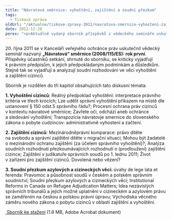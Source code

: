 ```yaml
---
title: "Návratová směrnice: vyhoštění, zajištění a soudní přezkum"
tags:
  - Tisková zpráva
oldUrl: "/aktualne/tiskove-zpravy-2012/navratova-smernice-vyhosteni-zajisteni-a-soudni-prezkum"
date: 2012-12-28
perex: "<p>Aktuálně vydaný sborník příspěvků z vědeckého semináře uskutečněného dne 20. října 2011 v Brně.</p>"
---
```


<!-- imported from the old website -->

<p>20. října 2011 se v Kanceláři veřejného ochránce práv uskutečnil vědecký seminář nazvaný <strong>„Návratová“ směrnice (2008/115/ES): rok první</strong>. Příspěvky účastníků setkání, shrnuté do sborníku, se kriticky vyjadřují k právním předpisům, k jejich předpokládaným podmínkám a důsledkům. Stejně tak se vyjadřují a analyzují soudní rozhodování ve věci vyhoštění a zajištění cizinců.</p><p>Sborník je rozdělen do tří kapitol obsahujících tato diskusní témata:</p><p><strong>1. Vyhoštění cizinců</strong>: Reálný předpoklad vyhoštění: interpretace právního kritéria ve třech krocích; Lze udělit správní vyhoštění příkazem na místě dle ustanovení § 150 odst.5 správního řádu?; Procesní ochrana práv cizinců v kontextu návratové směrnice; Zavřete oči, odchází aneb ochránce a sledování vyhoštění; Transpozícia návratovje smernice do slovenského zákona o pobyte cudzincov: administrativně vyhostení a začtení.</p><p><strong>2. Zajištění cizinců</strong>: Mezinárodněprávní komparace: právo dítěte na svobodu a správní zajištění dítěte v migrační situaci; Mohou být žadatelé o mezinárodní ochranu zajištěni (za účelem správního vyhoštění)?; Analýza soudních rozhodnutí přezkoumávajících rozhodnutí o (prodloužení) zajištění cizince; Zajištění v judikatuře správních soudů po 1. lednu 2011; Život v zařízení pro zajištění cizinců. Dovolená nebo vězení?</p><p><strong>3. Soudní přezkum azylových a cizineckých věcí:</strong> úvahy de lege lata et ferenda: Pravomoc a působnost soudů v českém a polském správním soudnictví; Soudní přezkum azylových a cizineckých věcí; Institutional Reforms in Canada on Refugee Adjudication Matters; Idea nezávislých správních tribunálů a jejich možné uplatnění v cizineckém a azylovém právu se zaměřením na českou a polskou právní úpravu; Východiska věcného záměru nového zákona o pobytu cizinců v oblasti zajištění a vyhoštění.</p><p><a title="Otevření do nového okna" href="https://www.ochrance.cz/fileadmin/user_upload/Publikace/Navratova_smernice_2011.pdf" target="_blank"><img alt="" src="https://www.ochrance.cz/typo3/ext/od_linkdesc/icons/pdf.gif" class="od_linkdesc_icon" /> Sborník ke stažení</a> (1.8 MB, Adobe Acrobat dokument)</p>
